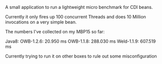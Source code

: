 A small application to run a lightweight micro benchmark for CDI beans.

Currently it only fires up 100 concurrent Threads and does 10 Million invocations on a very simple bean.


The numbers I've collected on my MBP15 so far:


Java8:
OWB-1.2.6: 		 20.950 ms
OWB-1.1.8:		288.030 ms
Weld-1.1.9:		607.519 ms

Currently trying to run it on other boxes to rule out some misconfiguration 
